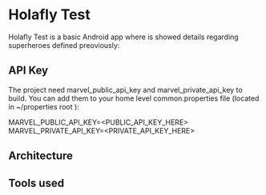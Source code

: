 # Holafly Test
Holafly Test is a basic Android app where is showed details regarding superheroes defined preoviously:

## API Key

The project need marvel_public_api_key and marvel_private_api_key to build. You can add them to your home level common.properties file (located in ~/properties root ):

MARVEL_PUBLIC_API_KEY=<PUBLIC_API_KEY_HERE>
MARVEL_PRIVATE_API_KEY=<PRIVATE_API_KEY_HERE>

## Architecture

## Tools used
